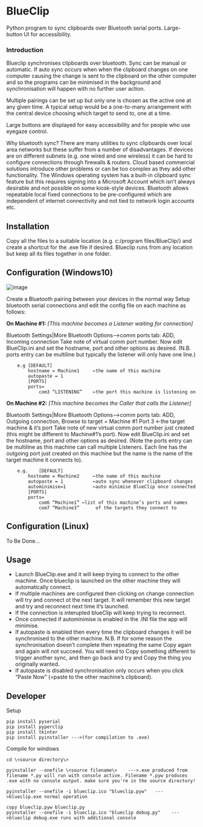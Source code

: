 # BlueClip
Python program to sync clipboards over Bluetooth serial ports. Large-button UI for accessibility.

### Introduction
Blueclip synchronises clipboards over bluetooth. Sync can be manual or automatic. If auto sync occurs when when the clipboard changes on one computer causing the change is sent to the clipboard on the other computer and so  the programs can be minimised in the background and synchronisation will happen with no further user action. 

Multiple pairings can be set up but only one is chosen as the active one at any given time. A typical setup would be a one-to-many arrangement with the central device choosing which target to send to, one at a time.

Large buttons are displayed for easy accessibility and for people who use eyegaze control.

Why bluetooth sync? There are many utilities to sync clipboards over local area networks but these suffer from a number of disadvantages. If devices are on different subnets (e.g. one wired and one wireless) it can be hard to configure connections through firewalls & routers. Cloud based commercial solutions introduce other problems or can be too complex as they add other functionality.  The Windows operating system has a built-in clipboard sync feature but this requires signing into a Microsoft Account which isn’t always desirable and not possible on some kiosk-style devices. Bluetooth allows repeatable local fixed connections to be pre-configured which are independent of internet connectivity and not tied to network login accounts etc.

## Installation
Copy all the files to a suitable location (e.g. c:/program files/BlueClip/) and create a shortcut for the .exe file if desired. Blueclip runs from any location but keep all its files together in one folder.

## Configuration (Windows10)
![image](https://github.com/joedevsys/BlueClip/assets/84750746/e75b7dc2-550e-4ee7-b562-24d9d3cdfdf8)

Create a Bluetooth pairing between your devices in the normal way
Setup bluetooth serial connections and edit the config file on each machine as follows:

**On Machine #1:**   _[This machine becomes a Listener waiting for connection]_
	
 Bluetooth Settings|More Bluetooth Options-->comm ports tab: ADD, Incoming connection
	Take note of virtual comm port number.
	Now edit BlueClip.ini and set the hostname, port and other options as desired.
	(N.B. ports entry can be multiline but typically the listener will only have one line.)
```
	e.g	[DEFAULT]
		hostname = Machine1    	←the name of this machine
		autopaste = 1
		[PORTS]
		ports=
			com3 “LISTENING”	←the port this machine is listening on
```

**On Machine #2:**  _[This machine becomes the Caller that calls the Listener]_
	
 Bluetooth Settings|More Bluetooth Options-->comm ports tab: ADD, Outgoing connection, 	Browse to target = Machine #1 Port 3    	 ←the target machine & it’s port
	Take note of new virtual comm port number just created (this might be different to 	Machine#1’s port).
	Now edit BlueClip.ini and set the hostname, port and other options as desired.
	(Note the ports entry can be multiline as this machine can call multiple Listeners. Each line has the outgoing port just created on this machine but the name is the name of the target 	machine it connects to).
```
	e.g. 	[DEFAULT]
		hostname = Machine2		←the name of this machine
		autopaste = 1			←auto sync whenever clipboard changes
		autominimise=1			←auto minimise BlueClip once connected
		[PORTS]
		ports=
			com6 “Machine1”	←list of this machine’s ports and names
			com7 “Machine3”  	 of the targets they connect to 
```

## Configuration (Linux)
To Be Done...

## Usage

- Launch BlueClip.exe and it will keep trying to connect to the other machine. Once blueclip is launched on the other machine they will automatically connect. 
- If multiple machines are configured then clicking on change connection will try and connect ot the next target. It will remember this new target and try and reconnect next time it’s launched.
- If the connection is interupted blueClip will keep trying to reconnect.
- Once connected if autominimise is enabled in the .INI file the app will minimise. 
- If autopaste is enabled then every time the clipboard changes it will be synchronised to the other machine. N.B. If for some reason the synchronisation doesn’t complete then repeating the same Copy again and again will not succeed. You will need to Copy something different to trigger another sync, and then go back and try and Copy the thing you originally wanted.
- If autopaste is disabled synchronisation only occurs when you click “Paste Now” (=paste to the other machine’s clipboard).


## Developer

Setup
```
pip install pyserial
pip install pyperclip
pip install tkinter
pip install pyinstaller --->(for compilation to .exe)
```

Compile for windows
```
cd \<source directory\>

pyinstaller --onefile \<source filename\>    --->.exe produced from filename *.py will run with console active. Filename *.pyw produces .exe with no console output. make sure you're in the source directory!

pyinstaller --onefile -i blueclip.ico "blueclip.pyw"   --->blueclip.exe normal operation

copy blueclip.pyw blueclip.py
pyinstaller --onefile -i blueclip.ico "blueclip debug.py"    --->blueclip debug.exe runs with additional console
```


